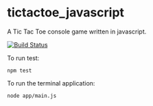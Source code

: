 # tictactoe_javascript
A Tic Tac Toe console game written in javascript.

[![Build Status](https://travis-ci.org/td-extreme/tictactoe_javascript.svg?branch=master)](https://travis-ci.org/td-extreme/tictactoe_javascript)


To run test: 

`npm test`

To run the terminal application:

`node app/main.js`
